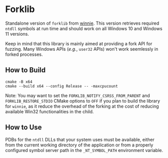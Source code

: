 # Forklib

Standalone version of `forklib` from [winnie](https://github.com/sslab-gatech/winnie).
This version retrieves required `ntdll` symbols at run time and should work on
all Windows 10 and Windows 11 versions.

Keep in mind that this library is mainly aimed at providing a fork API for
fuzzing. Many Windows APIs (*e.g.*, `user32` APIs) won't work seemlessly in forked processes.

## How to Build

```
cmake -B x64
cmake --build x64 --config Release -- -maxcpucount
```
Note: You may want to set the `FORKLIB_NOTIFY_CSRSS_FROM_PARENT` and
`FORKLIB_RESTORE_STDIO` CMake options to `OFF` if you plan to build the library
for `winnie`, as it reduce the overhead of the forking at the cost of reducing
available Win32 functionalities in the child.

## How to Use

PDBs for the `ntdll` DLLs that your system uses must be available, either from
the current working directory of the application or from a properly configured
symbol server path in the `_NT_SYMBOL_PATH` environment variable.
